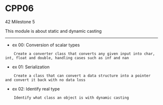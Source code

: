 # CPP06
42 Milestone 5

This module is about static and dynamic casting

---
- ex 00: Conversion of scalar types
```
	Create a converter class that converts any given input into char, int, float and double, handling cases such as inf and nan
```
- ex 01: Serialization
```
	Create a class that can convert a data structure into a pointer and convert it back with no data loss
```
- ex 02: Identify real type
```
	Identify what class an object is with dynamic casting
```